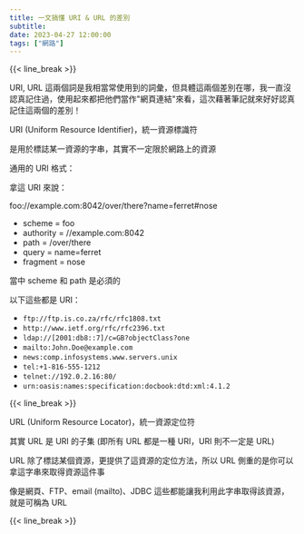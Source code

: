 ```yaml
---
title: 一文搞懂 URI & URL 的差別
subtitle: 
date: 2023-04-27 12:00:00
tags: ["網路"]
---
```



{{< line_break >}}

URI, URL 這兩個詞是我相當常使用到的詞彙，但具體這兩個差別在哪，我一直沒認真記住過，使用起來都把他們當作"網頁連結"來看，這次藉著筆記就來好好認真記住這兩個的差別！


URI (Uniform Resource Identifier)，統一資源標識符

是用於標誌某一資源的字串，其實不一定限於網路上的資源

<!--more-->

通用的 URI 格式：

[scheme]://[authority]/[path]?[query]#[fragment]

拿這 URI 來說：

foo://example.com:8042/over/there?name=ferret#nose

- scheme = foo
- authority = //example.com:8042
- path = /over/there
- query = name=ferret
- fragment = nose

當中 scheme 和 path 是必須的

以下這些都是 URI：
- `ftp://ftp.is.co.za/rfc/rfc1808.txt`
- `http://www.ietf.org/rfc/rfc2396.txt`
- `ldap://[2001:db8::7]/c=GB?objectClass?one`
- `mailto:John.Doe@example.com`
- `news:comp.infosystems.www.servers.unix`
- `tel:+1-816-555-1212`
- `telnet://192.0.2.16:80/`
- `urn:oasis:names:specification:docbook:dtd:xml:4.1.2`


{{< line_break >}}

URL (Uniform Resource Locator)，統一資源定位符

其實 URL 是 URI 的子集 (即所有 URL 都是一種 URI，URI 則不一定是 URL)

URL 除了標誌某個資源，更提供了這資源的定位方法，所以 URL 側重的是你可以拿這字串來取得資源這件事

像是網頁、FTP、email (mailto)、JDBC 這些都能讓我利用此字串取得該資源，就是可稱為 URL


{{< line_break >}}

